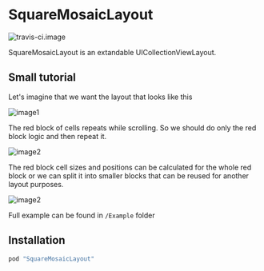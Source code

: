 # SquareMosaicLayout
![travis-ci.image](https://travis-ci.org/iwheelbuy/SquareMosaicLayout.svg?branch=master)

SquareMosaicLayout is an extandable UICollectionViewLayout.

## Small tutorial

Let's imagine that we want the layout that looks like this

![image1](https://github.com/iwheelbuy/SquareMosaicLayout/blob/master/Example/SquareMosaicLayout/rsz_1.png)

The red block of cells repeats while scrolling. So we should do only the red block logic and then repeat it.

![image2](https://github.com/iwheelbuy/SquareMosaicLayout/blob/master/Example/SquareMosaicLayout/rsz_12.png)

The red block cell sizes and positions can be calculated for the whole red block or we can split it into smaller blocks that can be reused for another layout purposes.

![image2](https://github.com/iwheelbuy/SquareMosaicLayout/blob/master/Example/SquareMosaicLayout/rsz_3.png)

Full example can be found in ```/Example``` folder

## Installation

```ruby
pod "SquareMosaicLayout"
```
